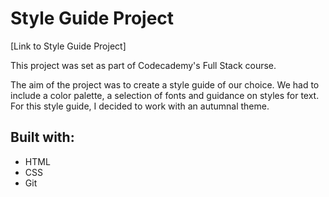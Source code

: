 # Style Guide Project
[Link to Style Guide Project]

This project was set as part of Codecademy's Full Stack course. 

The aim of the project was to create a style guide of our choice. We had to include a color palette, a selection of fonts and guidance on styles for text. For this style guide, I decided to work with an autumnal theme. 

## Built with:

* HTML
* CSS
* Git